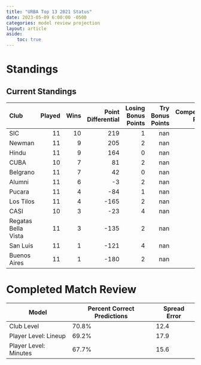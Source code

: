 ```yaml
---  
title: "URBA Top 13 2021 Status"  
date: 2023-05-09 6:00:00 -0500  
categories: model review projection  
layout: article  
aside:  
    toc: true  
---
```

# Standings

## Current Standings


| Club                |   Played |   Wins |   Point Differential |   Losing Bonus Points |   Try Bonus Points |   Competition Points |
|:--------------------|---------:|-------:|---------------------:|----------------------:|-------------------:|---------------------:|
| SIC                 |       11 |     10 |                  219 |                     1 |                nan |                   41 |
| Newman              |       11 |      9 |                  205 |                     2 |                nan |                   38 |
| Hindu               |       11 |      9 |                  164 |                     0 |                nan |                   36 |
| CUBA                |       10 |      7 |                   81 |                     2 |                nan |                   30 |
| Belgrano            |       11 |      7 |                   42 |                     0 |                nan |                   28 |
| Alumni              |       11 |      6 |                   -3 |                     2 |                nan |                   26 |
| Pucara              |       11 |      4 |                  -84 |                     1 |                nan |                   19 |
| Los Tilos           |       11 |      4 |                 -165 |                     2 |                nan |                   18 |
| CASI                |       10 |      3 |                  -23 |                     4 |                nan |                   16 |
| Regatas Bella Vista |       11 |      3 |                 -135 |                     2 |                nan |                   14 |
| San Luis            |       11 |      1 |                 -121 |                     4 |                nan |                   10 |
| Buenos Aires        |       11 |      1 |                 -180 |                     2 |                nan |                    6 |



# Completed Match Review


| Model | Percent Correct Predictions | Spread Error |
| ------ | ------ | ------ |
| Club Level | 70.8% | 12.4 |
| Player Level: Lineup | 69.2% | 17.9 |
| Player Level: Minutes | 67.7% | 15.6 |

